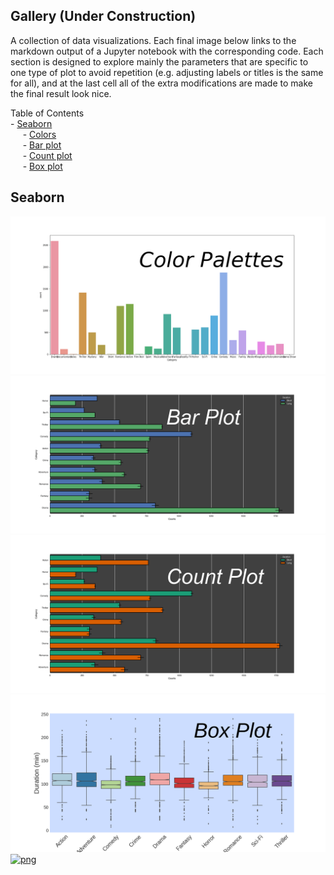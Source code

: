 ## Gallery (Under Construction)
A collection of data visualizations. Each final image below links to the markdown output of a Jupyter notebook with the corresponding code. Each section is designed to explore mainly the parameters that are specific to one type of plot to avoid repetition (e.g. adjusting labels or titles is the same for all), and at the last cell all of the extra modifications are made to make the final result look nice.

Table of Contents   
	- [Seaborn](#seaborn)  
	&nbsp;&nbsp;&nbsp;&nbsp; - [Colors](#colors)   
	&nbsp;&nbsp;&nbsp;&nbsp; - [Bar plot](#barplot)   
	&nbsp;&nbsp;&nbsp;&nbsp; - [Count plot](#countplot)   
	&nbsp;&nbsp;&nbsp;&nbsp; - [Box plot](#boxplot)   

<a name="seaborn"></a>
## Seaborn
<a name="colors"></a>
[![png](visualizations/figures/colors.png)](../visualizations/seaborn/colors/colors)
<a name="barplot"></a>
[![png](visualizations/figures/barplot.png)](../visualizations/seaborn/barplot/barplot)
<a name="countplot"></a>
[![png](visualizations/figures/countplot.png)](../visualizations/seaborn/countplot/countplot)
<a name="boxplot"></a>
[![png](visualizations/figures/boxplot.png)](../visualizations/seaborn/boxplot/boxplot)
[![png](../tmp/cube.gif)](../publications)


